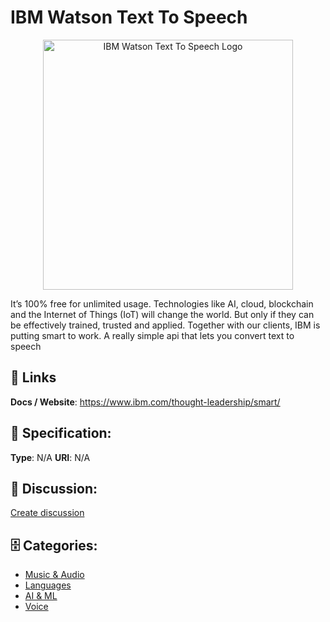 # IBM Watson Text To Speech
<p align="center">
    <img width="400" src="https://raw.githubusercontent.com/apis-list/apis-list/main/apis/ibm-watson-text-to-speech/logo_256x256.png" alt="IBM Watson Text To Speech Logo"/>
</p>

It’s 100% free for unlimited usage. Technologies like AI, cloud, blockchain and the Internet of Things (IoT) will change the world.  But only if they can be effectively trained, trusted and applied.  Together with our clients, IBM is putting smart to work. A really simple api that lets you convert text to speech

##  🔗 Links
**Docs / Website**: https://www.ibm.com/thought-leadership/smart/

## 🧬 Specification:
**Type**: N/A
**URI**: N/A

## 💬 Discussion:
[Create discussion](https://github.com/apis-list/apis-list/discussions/new)

## 🗄️ Categories:
- [Music & Audio](https://github.com/apis-list/apis-list#music--audio)
- [Languages](https://github.com/apis-list/apis-list#languages)
- [AI & ML](https://github.com/apis-list/apis-list#ai--ml)
- [Voice](https://github.com/apis-list/apis-list#voice)



